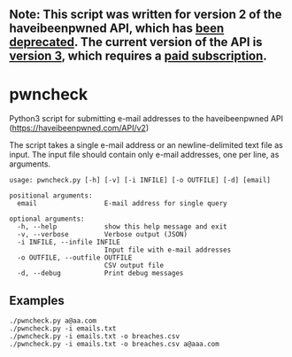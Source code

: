 ## Note: This script was written for version 2 of the haveibeenpwned API, which has [been deprecated](https://haveibeenpwned.com/API/v2). The current version of the API is [version 3](https://haveibeenpwned.com/API/v3), which requires a [paid subscription](https://haveibeenpwned.com/API/Key).

# pwncheck
Python3 script for submitting e-mail addresses to the haveibeenpwned API (https://haveibeenpwned.com/API/v2)

The script takes a single e-mail address or an newline-delimited text file as input. The input file should contain only e-mail addresses, one per line, as arguments.

```
usage: pwncheck.py [-h] [-v] [-i INFILE] [-o OUTFILE] [-d] [email]

positional arguments:
  email                 E-mail address for single query

optional arguments:
  -h, --help            show this help message and exit
  -v, --verbose         Verbose output (JSON)
  -i INFILE, --infile INFILE
                        Input file with e-mail addresses
  -o OUTFILE, --outfile OUTFILE
                        CSV output file
  -d, --debug           Print debug messages
```

## Examples
```
./pwncheck.py a@aa.com
./pwncheck.py -i emails.txt
./pwncheck.py -i emails.txt -o breaches.csv
./pwncheck.py -i emails.txt -o breaches.csv a@aaa.com
